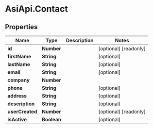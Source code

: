 # AsiApi.Contact

## Properties

Name | Type | Description | Notes
------------ | ------------- | ------------- | -------------
**id** | **Number** |  | [optional] [readonly] 
**firstName** | **String** |  | [optional] 
**lastName** | **String** |  | [optional] 
**email** | **String** |  | [optional] 
**company** | **Number** |  | 
**phone** | **String** |  | [optional] 
**address** | **String** |  | [optional] 
**description** | **String** |  | [optional] 
**userCreated** | **Number** |  | [optional] [readonly] 
**isActive** | **Boolean** |  | [optional] 


